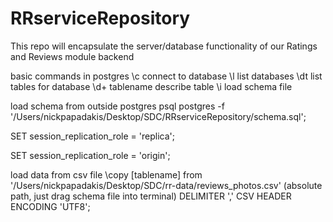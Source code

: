 # RRserviceRepository
This repo will encapsulate the server/database functionality of our Ratings and Reviews module backend

basic commands in postgres
\c connect to database
\l list databases
\dt list tables for database
\d+ tablename describe table
\i load schema file

load schema from outside postgres
psql postgres -f '/Users/nickpapadakis/Desktop/SDC/RRserviceRepository/schema.sql';


SET session_replication_role = 'replica';

SET session_replication_role = 'origin';

load data from csv file
\copy [tablename] from '/Users/nickpapadakis/Desktop/SDC/rr-data/reviews_photos.csv' (absolute path, just drag schema file into terminal) DELIMITER ',' CSV HEADER ENCODING 'UTF8';